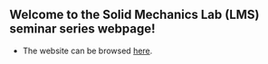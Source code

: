 ## Welcome to the Solid Mechanics Lab (LMS) seminar series webpage!


* The website can be browsed [here](https://polemecanique.github.io/lms-meca-seminars/).